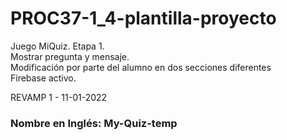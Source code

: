 # PROC37-1_4-plantilla-proyecto
Juego MiQuiz. Etapa 1.  
Mostrar pregunta y mensaje.  
Modificación por parte del alumno en dos secciones diferentes  
Firebase activo. 

REVAMP 1 - 11-01-2022

### Nombre en Inglés: My-Quiz-temp
